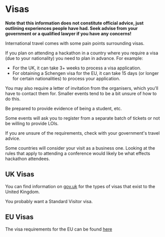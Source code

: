 # Visas

__Note that this information does not constitute official advice, just outlining experiences people have had. Seek advise from your government or a qualified lawyer if you have any concerns!__

International travel comes with some pain points surrounding visas.

If you plan on attending a hackathon in a country where you require a visa (due to your nationality) you need to plan in advance. For example:

* For the UK, it can take 3+ weeks to process a visa application.
* For obtaining a Schengen visa for the EU, it can take 15 days (or longer for certain nationalities) to process your application.

You may also require a letter of invitation from the organisers, which you'll have to contact them for. Smaller events
tend to be a bit unsure of how to do this.

Be prepared to provide evidence of being a student, etc.

Some events will ask you to register from a separate batch of tickets or not be willing to provide LOIs.

If you are unsure of the requirements, check with your government's travel advice.

Some countries will consider your visit as a business one. Looking at the rules that apply to attending a conference would likely be what effects hackathon attendees.

## UK Visas

You can find information on [gov.uk](https://www.gov.uk/browse/visas-immigration/tourist-short-stay-visas) for the types of visas that exist to the United Kingdom.

You probably want a Standard Visitor visa.

## EU Visas

The visa requirements for the EU can be found [here](https://ec.europa.eu/home-affairs/what-we-do/policies/borders-and-visas/visa-policy_en)
